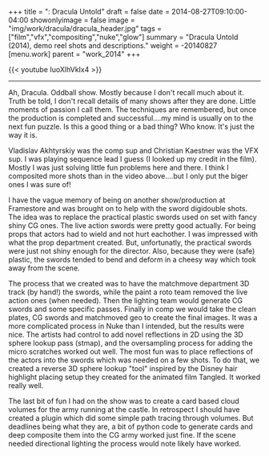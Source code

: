 +++
title = ": Dracula Untold"
draft = false
date = 2014-08-27T09:10:00-04:00
showonlyimage = false
image = "img/work/dracula/dracula_header.jpg"
tags = ["film","vfx","compositing","nuke","glow"]
summary = "Dracula Untold (2014), demo reel shots and descriptions."
weight = -20140827
[menu.work]
parent = "work_2014"
+++


{{< youtube IuoXlhVkIx4 >}}

---


Ah, Dracula. Oddball show. Mostly because I don't recall much about it. Truth be told, I don't recall details of many shows after they are done. Little moments of passion I call them. The techniques are remembered, but once the production is completed and successful....my mind is usually on to the next fun puzzle. Is this a good thing or a bad thing? Who know. It's just the way it is.

Vladislav Akhtyrskiy was the comp sup and Christian Kaestner was the VFX sup. I was playing sequence lead I guess (I looked up my credit in the film). Mostly I was just solving little fun problems here and there. I think I composited more shots than in the video above....but I only put the biger ones I was sure of!

I have the vague memory of being on another show/production at Framestore and was brought on to help with the sword digidouble shots. The idea was to replace the practical plastic swords used on set with fancy shiny CG ones. The live action swords were pretty good actually. For being props that actors had to wield and not hurt eachother. I was impressed with what the prop department created. But, unfortunatly, the practical swords were just not shiny enough for the director. Also, because they were (safe) plastic, the swords tended to bend and deform in a cheesy way which took away from the scene.

The process that we created was to have the matchmove department 3D track (by hand!) the swords, while the paint a roto team removed the live action ones (when needed). Then the lighting team would generate CG swords and some specific passes. Finally in comp we would take the clean plates, CG swords and matchmoved geo to create the final images. It was a more complicated process in Nuke than I intended, but the results were nice. The artists had control to add novel reflections in 2D using the 3D sphere lookup pass (stmap), and the oversampling process for adding the micro scratches worked out well. The most fun was to place reflections of the actors into the swords which was needed on a few shots. To do that, we created a reverse 3D sphere lookup "tool" inspired by the Disney hair highlight placing setup they created for the animated film Tangled. It worked really well.


The last bit of fun I had on the show was to create a card based cloud volumes for the army running at the castle. In retrospect I should have created a plugin which did some simple path tracing through volumes. But deadlines being what they are, a bit of python code to generate cards and deep composite them into the CG army worked just fine. If the scene needed directional lighting the process would note likely have worked.
